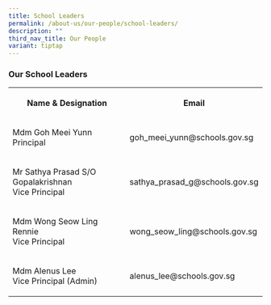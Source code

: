 ```yaml
---
title: School Leaders
permalink: /about-us/our-people/school-leaders/
description: ""
third_nav_title: Our People
variant: tiptap
---
```

<h3><strong>Our School Leaders</strong></h3>
<table style="minWidth: 50px">
<colgroup>
<col>
<col>
</colgroup>
<tbody>
<tr>
<th rowspan="1" colspan="1">
<p>Name &amp; Designation</p>
</th>
<th rowspan="1" colspan="1">
<p>Email</p>
</th>
</tr>
<tr>
<td rowspan="1" colspan="1">
<p>Mdm Goh Meei Yunn
<br>Principal</p>
</td>
<td rowspan="1" colspan="1">
<p>goh_meei_yunn@schools.gov.sg</p>
</td>
</tr>
<tr>
<td rowspan="1" colspan="1">
<p>Mr Sathya Prasad S/O Gopalakrishnan
<br>Vice Principal</p>
</td>
<td rowspan="1" colspan="1">
<p>sathya_prasad_g@schools.gov.sg</p>
</td>
</tr>
<tr>
<td rowspan="1" colspan="1">
<p>Mdm Wong Seow Ling Rennie
<br>Vice Principal</p>
</td>
<td rowspan="1" colspan="1">
<p>wong_seow_ling@schools.gov.sg</p>
</td>
</tr>
<tr>
<td rowspan="1" colspan="1">
<p>Mdm Alenus Lee
<br>Vice Principal (Admin)</p>
</td>
<td rowspan="1" colspan="1">
<p>alenus_lee@schools.gov.sg</p>
</td>
</tr>
</tbody>
</table>
<h3></h3>
<p></p>